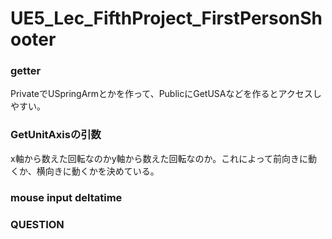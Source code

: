# UE5_Lec_FifthProject_FirstPersonShooter

### getter
 PrivateでUSpringArmとかを作って、PublicにGetUSAなどを作るとアクセスしやすい。

###  GetUnitAxisの引数
x軸から数えた回転なのかy軸から数えた回転なのか。これによって前向きに動くか、横向きに動くかを決めている。

### mouse input deltatime
 ### QUESTION
